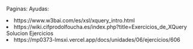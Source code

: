 Paginas:
Ayudas:
<li>https://www.w3bai.com/es/xsl/xquery_intro.html</li>
<li>https://wiki.cifprodolfoucha.es/index.php?title=Exercicios_de_XQuery</li>
Solucion Ejercicios
<li>https://mp0373-lmsxi.vercel.app/docs/unidades/06/ejercicios/606</li>
